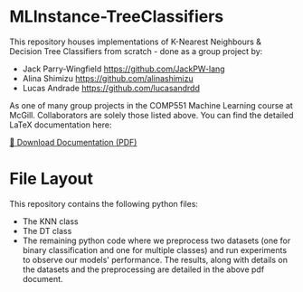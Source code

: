 # MLInstance-TreeClassifiers
This repository houses implementations of K-Nearest Neighbours &amp; Decision Tree Classifiers from scratch - done as a group project by:
- Jack Parry-Wingfield https://github.com/JackPW-lang
- Alina Shimizu https://github.com/alinashimizu
- Lucas Andrade https://github.com/lucasandrdd

As one of many group projects in the COMP551 Machine Learning course at McGill. Collaborators are solely those listed above. You can find the detailed LaTeX documentation here:

[📄 Download Documentation (PDF)](https://github.com/JackPW-lang/ML-KNN-DT-Classifiers/raw/main/COMP_551_Assignment_1.pdf)

# File Layout
This repository contains the following python files:
- The KNN class
- The DT class
- The remaining python code where we preprocess two datasets (one for binary classification and one for multiple classes) and run experiments to observe our models' performance. The results, along with details on the datasets and the preprocessing are detailed in the above pdf document.

